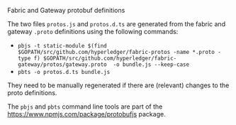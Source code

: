 Fabric and Gateway protobuf definitions

The two files `protos.js` and `protos.d.ts` are generated from the fabric and gateway `.proto` definitions using the following commands: 

- `pbjs -t static-module $(find $GOPATH/src/github.com/hyperledger/fabric-protos -name *.proto -type f) $GOPATH/src/github.com/hyperledger/fabric-gateway/protos/gateway.proto  -o bundle.js --keep-case`
- `pbts -o protos.d.ts bundle.js`

They need to be manually regenerated if there are (relevant) changes to the proto definitions.

The `pbjs` and `pbts` command line tools are part of the https://www.npmjs.com/package/protobufjs package.
